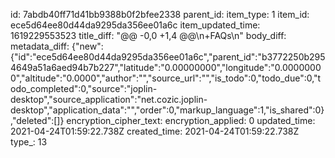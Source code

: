 id: 7abdb40ff71d41bb9388b0f2bfee2338
parent_id: 
item_type: 1
item_id: ece5d64ee80d44da9295da356ee01a6c
item_updated_time: 1619229553523
title_diff: "@@ -0,0 +1,4 @@\\n+FAQs\\n"
body_diff: 
metadata_diff: {"new":{"id":"ece5d64ee80d44da9295da356ee01a6c","parent_id":"b3772250b2954649a51a6aed94b7b227","latitude":"0.00000000","longitude":"0.00000000","altitude":"0.0000","author":"","source_url":"","is_todo":0,"todo_due":0,"todo_completed":0,"source":"joplin-desktop","source_application":"net.cozic.joplin-desktop","application_data":"","order":0,"markup_language":1,"is_shared":0},"deleted":[]}
encryption_cipher_text: 
encryption_applied: 0
updated_time: 2021-04-24T01:59:22.738Z
created_time: 2021-04-24T01:59:22.738Z
type_: 13